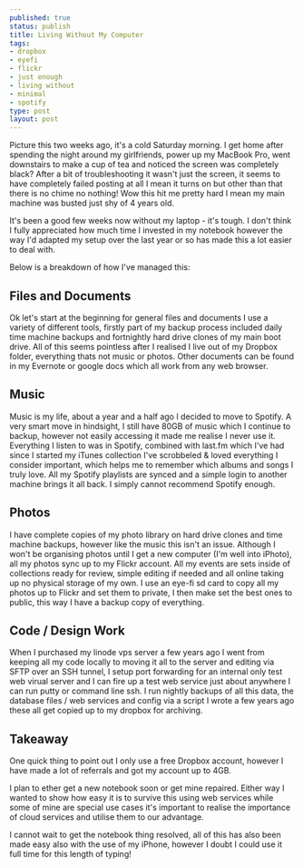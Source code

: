 ```yaml
--- 
published: true
status: publish
title: Living Without My Computer
tags: 
- dropbox
- eyefi
- flickr
- just enough
- living without
- minimal
- spotify
type: post
layout: post
---
```


Picture this two weeks ago, it's a cold Saturday morning. I get home after spending the night around my girlfriends, power up my MacBook Pro, went downstairs to make a cup of tea and noticed the screen was completely black? After a bit of troubleshooting it wasn't just the screen, it seems to have completely failed posting at all I mean it turns on but other than that there is no chime no nothing! Wow this hit me pretty hard I mean my main machine was busted just shy of 4 years old.

It's been a good few weeks now without my laptop - it's tough. I don't think I fully appreciated how much time I invested in my notebook however the way I'd adapted my setup over the last year or so has made this a lot easier to deal with.

Below is a breakdown of how I've managed this:

## Files and Documents

Ok let's start at the beginning for general files and documents I use a variety of different tools, firstly part of my backup process included daily time machine backups and fortnightly hard drive clones of my main boot drive. All of this seems pointless after I realised I live out of my Dropbox folder, everything thats not music or photos. Other documents can be found in my Evernote or google docs which all work from any web browser.

## Music

Music is my life, about a year and a half ago I decided to move to Spotify. A very smart move in hindsight, I still have 80GB of music which I continue to backup, however not easily accessing it made me realise I never use it. Everything I listen to was in Spotify, combined with last.fm which I've had since I started my iTunes collection I've scrobbeled &amp; loved everything I consider important, which helps me to remember which albums and songs I truly love. All my Spotify playlists are synced and a simple login to another machine brings it all back. I simply cannot recommend Spotify enough.

## Photos

I have complete copies of my photo library on hard drive clones and time machine backups, however like the music this isn't an issue. Although I won't be organising photos until I get a new computer (I'm well into iPhoto), all my photos sync up to my Flickr account. All my events are sets inside of collections ready for review, simple editing if needed and all online taking up no physical storage of my own. I use an eye-fi sd card to copy all my photos up to Flickr and set them to private, I then make set the best ones to public, this way I have a backup copy of everything.

## Code / Design Work

When I purchased my linode vps server a few years ago I went from keeping all my code locally to moving it all to the server and editing via SFTP over an SSH tunnel, I setup port forwarding for an internal only test web virual server and I can fire up a test web service just about anywhere I can run putty or command line ssh. I run nightly backups of all this data, the database files / web services and config via a script I wrote a few years ago these all get copied up to my dropbox for archiving.

## Takeaway

One quick thing to point out I only use a free Dropbox account, however I have made a lot of referrals and got my account up to 4GB.

I plan to ether get a new notebook soon or get mine repaired. Either way I wanted to show how easy it is to survive this using web services while some of mine are special use cases it's important to realise the importance of cloud services and utilise them to our advantage.

I cannot wait to get the notebook thing resolved, all of this has also been made easy also with the use of my iPhone, however I doubt I could use it full time for this length of typing!
